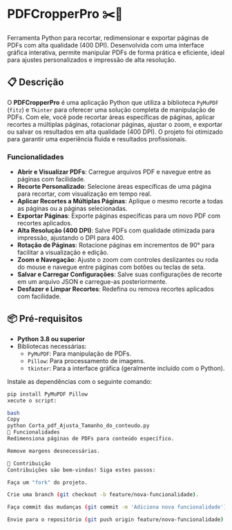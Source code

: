 # PDFCropperPro ✂️📄

Ferramenta Python para recortar, redimensionar e exportar páginas de PDFs com alta qualidade (400 DPI). Desenvolvida com uma interface gráfica interativa, permite manipular PDFs de forma prática e eficiente, ideal para ajustes personalizados e impressão de alta resolução.

## 📋 Descrição

O **PDFCropperPro** é uma aplicação Python que utiliza a biblioteca `PyMuPDF` (`fitz`) e `Tkinter` para oferecer uma solução completa de manipulação de PDFs. Com ele, você pode recortar áreas específicas de páginas, aplicar recortes a múltiplas páginas, rotacionar páginas, ajustar o zoom, e exportar ou salvar os resultados em alta qualidade (400 DPI). O projeto foi otimizado para garantir uma experiência fluida e resultados profissionais.

### Funcionalidades
- **Abrir e Visualizar PDFs**: Carregue arquivos PDF e navegue entre as páginas com facilidade.
- **Recorte Personalizado**: Selecione áreas específicas de uma página para recortar, com visualização em tempo real.
- **Aplicar Recortes a Múltiplas Páginas**: Aplique o mesmo recorte a todas as páginas ou a páginas selecionadas.
- **Exportar Páginas**: Exporte páginas específicas para um novo PDF com recortes aplicados.
- **Alta Resolução (400 DPI)**: Salve PDFs com qualidade otimizada para impressão, ajustando o DPI para 400.
- **Rotação de Páginas**: Rotacione páginas em incrementos de 90° para facilitar a visualização e edição.
- **Zoom e Navegação**: Ajuste o zoom com controles deslizantes ou roda do mouse e navegue entre páginas com botões ou teclas de seta.
- **Salvar e Carregar Configurações**: Salve suas configurações de recorte em um arquivo JSON e carregue-as posteriormente.
- **Desfazer e Limpar Recortes**: Redefina ou remova recortes aplicados com facilidade.

## 📦 Pré-requisitos

- **Python 3.8 ou superior**
- Bibliotecas necessárias:
  - `PyMuPDF`: Para manipulação de PDFs.
  - `Pillow`: Para processamento de imagens.
  - `tkinter`: Para a interface gráfica (geralmente incluído com o Python).

Instale as dependências com o seguinte comando:
```bash
pip install PyMuPDF Pillow
xecute o script:

bash
Copy
python Corta_pdf_Ajusta_Tamanho_do_conteudo.py
📝 Funcionalidades
Redimensiona páginas de PDFs para conteúdo específico.

Remove margens desnecessárias.

🤝 Contribuição
Contribuições são bem-vindas! Siga estes passos:

Faça um "fork" do projeto.

Crie uma branch (git checkout -b feature/nova-funcionalidade).

Faça commit das mudanças (git commit -m 'Adiciona nova funcionalidade').

Envie para o repositório (git push origin feature/nova-funcionalidade).
